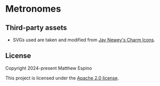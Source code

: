 # Metronomes

## Third-party assets

- SVGs used are taken and modified from [Jay Newey's Charm Icons](https://github.com/jaynewey/charm-icons).

## License

Copyright 2024-present Matthew Espino

This project is licensed under the [Apache 2.0 license](LICENSE).
